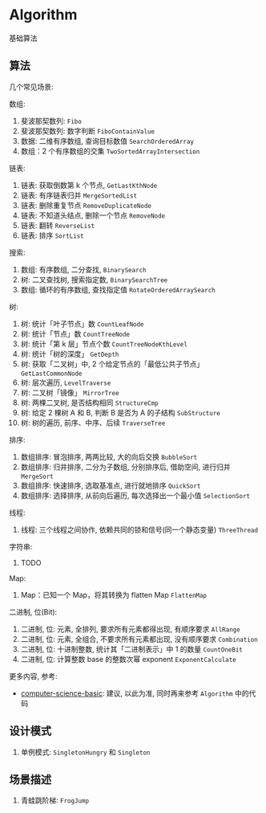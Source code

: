 # Algorithm

基础算法

## 算法

几个常见场景:

数组:

1. 斐波那契数列: `Fibo`
2. 斐波那契数列: 数字判断 `FiboContainValue`
3. 数据: 二维有序数组, 查询目标数值 `SearchOrderedArray`
4. 数组：2 个有序数组的交集 `TwoSortedArrayIntersection`

链表:

1. 链表: 获取倒数第 k 个节点, `GetLastKthNode`
2. 链表: 有序链表归并 `MergeSortedList`
3. 链表: 删除重复节点 `RemoveDuplicateNode`
4. 链表: 不知道头结点, 删除一个节点 `RemoveNode`
5. 链表: 翻转 `ReverseList`
6. 链表: 排序 `SortList`

搜索:

1. 数组: 有序数组, 二分查找, `BinarySearch`
2. 树: 二叉查找树, 搜索指定数, `BinarySearchTree`
3. 数组: 循环的有序数组, 查找指定值 `RotateOrderedArraySearch`

树:

1. 树: 统计「叶子节点」数 `CountLeafNode`
2. 树: 统计「节点」数 `CountTreeNode`
3. 树: 统计「第 k 层」节点个数 `CountTreeNodeKthLevel`
4. 树: 统计「树的深度」 `GetDepth`
5. 树: 获取「二叉树」中, 2 个给定节点的「最低公共子节点」 `GetLastCommonNode`
6. 树: 层次遍历, `LevelTraverse`
7. 树: 二叉树「镜像」 `MirrorTree`
8. 树: 两棵二叉树, 是否结构相同 `StructureCmp`
9. 树: 给定 2 棵树 A 和 B, 判断 B 是否为 A 的子结构 `SubStructure`
10. 树: 树的遍历, 前序、中序、后续 `TraverseTree`

排序:

1. 数组排序: 冒泡排序, 两两比较, 大的向后交换 `BubbleSort`
2. 数组排序: 归并排序, 二分为子数组, 分别排序后, 借助空间, 进行归并 `MergeSort`
3. 数组排序: 快速排序, 选取基准点, 进行就地排序 `QuickSort`
4. 数组排序: 选择排序, 从前向后遍历, 每次选择出一个最小值 `SelectionSort`


线程:

1. 线程: 三个线程之间协作, 依赖共同的锁和信号(同一个静态变量) `ThreeThread`


字符串:

1. TODO


Map:

1. Map：已知一个 Map，将其转换为 flatten Map `FlattenMap`


二进制, 位(Bit):

1. 二进制, 位: 元素, 全排列, 要求所有元素都得出现, 有顺序要求 `AllRange`
2. 二进制, 位: 元素, 全组合, 不要求所有元素都出现, 没有顺序要求 `Combination`
3. 二进制, 位: 十进制整数, 统计其「二进制表示」中 1 的数量 `CountOneBit`
4. 二进制, 位: 计算整数 base 的整数次幂 exponent `ExponentCalculate`



更多内容, 参考:

* [computer-science-basic](https://github.com/ningg/computer-science-basic): 建议, 以此为准, 同时再来参考 `Algorithm` 中的代码

## 设计模式

1. 单例模式: `SingletonHungry` 和 `Singleton`


## 场景描述

1. 青蛙跳阶梯: `FrogJump`